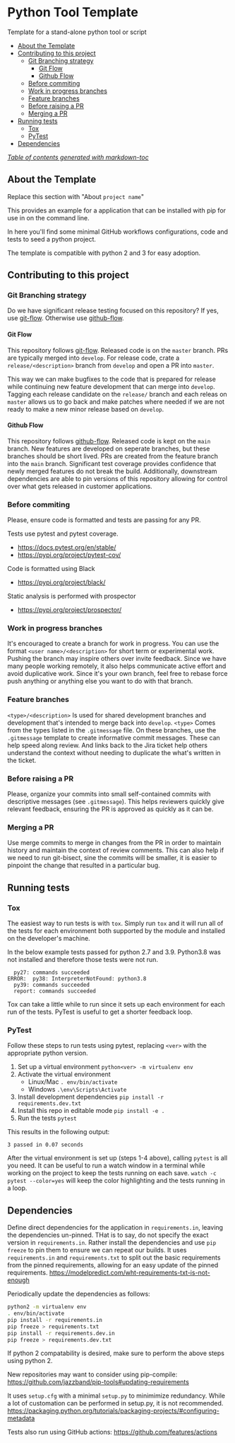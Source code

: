 # Python Tool Template

Template for a stand-alone python tool or script

- [About the Template](#about-the-template)
- [Contributing to this project](#contributing-to-this-project)
  - [Git Branching strategy](#git-branching-strategy)
    - [Git Flow](#git-flow)
    - [Github Flow](#github-flow)
  - [Before commiting](#before-commiting)
  - [Work in progress branches](#work-in-progress-branches)
  - [Feature branches](#feature-branches)
  - [Before raising a PR](#before-raising-a-pr)
  - [Merging a PR](#merging-a-pr)
- [Running tests](#running-tests)
  - [Tox](#tox)
  - [PyTest](#pytest)
- [Dependencies](#dependencies)

[*Table of contents generated with markdown-toc*](https://github.com/jonschlinkert/markdown-toc)

## About the Template

Replace this section with "About `project name`"

This provides an example for a application that can be installed with pip for use in on the command line.

In here you'll find some minimal GitHub workflows configurations, code and tests to seed a python project.

The template is compatible with python 2 and 3 for easy adoption.

## Contributing to this project

### Git Branching strategy

Do we have significant release testing focused on this repository?  If yes, use [git-flow](https://nvie.com/posts/a-successful-git-branching-model/).  Otherwise use [github-flow](https://guides.github.com/introduction/flow/).

#### Git Flow

This repository follows [git-flow](https://nvie.com/posts/a-successful-git-branching-model/).  Released code is on the `master` branch.  PRs are typically merged into `develop`.  For release code, crate a `release/<description>` branch from `develop` and open a PR into `master`.

This way we can make bugfixes to the code that is prepared for release while continuing new feature development that can merge into `develop`.  Tagging each release candidate on the `release/` branch and each releas on `master` allows us to go back and make patches where needed if we are not ready to make a new minor release based on `develop`.

#### Github Flow

This repository follows [github-flow](https://guides.github.com/introduction/flow/).  Released code is kept on the `main` branch.  New features are developed on seperate branches, but these branches should be short lived.  PRs are created from the feature branch into the `main` branch.  Significant test coverage provides confidence that newly merged features do not break the build.  Additionally, downstream dependencies are able to pin versions of this repository allowing for control over what gets released in customer applications.

### Before commiting

Please, ensure code is formatted and tests are passing for any PR.

Tests use pytest and pytest coverage.

- <https://docs.pytest.org/en/stable/>
- <https://pypi.org/project/pytest-cov/>

Code is formatted using Black

- <https://pypi.org/project/black/>

Static analysis is performed with prospector

- <https://pypi.org/project/prospector/>

### Work in progress branches

It's encouraged to create a branch for work in progress.  You can use the format `<user name>/<description>` for short term or experimental work.  Pushing the branch may inspire others over invite feedback.  Since we have many people working remotely, it also helps communicate active effort and avoid duplicative work.  Since it's your own branch, feel free to rebase force push anything or anything else you want to do with that branch.

### Feature branches

`<type>/<description>` Is used for shared development branches and development that's intended to merge back into `develop`.  `<type>` Comes from the types listed in the `.gitmessage` file.  On these branches, use the `.gitmessage` template to create informative commit messages.  These can help speed along review.  And links back to the Jira ticket help others understand the context without needing to duplicate the what's written in the ticket.

### Before raising a PR

Please, organize your commits into small self-contained commits with descriptive messages (see `.gitmessage`).  This helps reviewers quickly give relevant feedback, ensuring the PR is approved as quickly as it can be.

### Merging a PR

Use merge commits to merge in changes from the PR in order to maintain history and maintain the context of review comments.  This can also help if we need to run git-bisect, sine the commits will be smaller, it is easier to pinpoint the change that resulted in a particular bug.

## Running tests

### Tox

The easiest way to run tests is with `tox`.
Simply run `tox` and it will run all of the tests for each environment both supported by the module and installed on the developer's machine.

In the below example tests passed for python 2.7 and 3.9.  Python3.8 was not installed and therefore those tests were not run.

```text
  py27: commands succeeded
ERROR:  py38: InterpreterNotFound: python3.8
  py39: commands succeeded
  report: commands succeeded
```

Tox can take a little while to run since it sets up each environment for each run of the tests.  PyTest is useful to get a shorter feedback loop.

### PyTest

Follow these steps to run tests using pytest, replacing `<ver>` with the appropriate python version.

1. Set up a virtual environment `python<ver> -m virtualenv env`
2. Activate the virtual environment
    - Linux/Mac `. env/bin/activate`
    - Windows `.\env\Scripts\Activate`
3. Install development dependencies `pip install -r requirements.dev.txt`
4. Install this repo in editable mode `pip install -e .`
5. Run the tests `pytest`

This results in the following output:

```text
3 passed in 0.07 seconds
```

After the virtual environment is set up (steps 1-4 above), calling `pytest` is all you need.
It can be useful to run a watch window in a terminal while working on the project to keep the tests running on each save. `watch -c pytest --color=yes` will keep the color highlighting and the tests running in a loop.

## Dependencies

Define direct dependencies for the application in `requirements.in`, leaving the dependencies un-pinned.  THat is to say, do not specify the exact version in `requirements.in`.  Rather install the dependencies and use `pip freeze` to pin them to ensure we can repeat our builds.  It uses `requirements.in` and `requirements.txt` to split out the basic requirements from the pinned requirements, allowing for an easy update of the pinned requirements. <https://modelpredict.com/wht-requirements-txt-is-not-enough>

Periodically update the dependencies as follows:

```bash
python2 -m virtualenv env
. env/bin/activate
pip install -r requirements.in
pip freeze > requirements.txt
pip install -r requirements.dev.in
pip freeze > requirements.dev.txt
```

If python 2 compatability is desired, make sure to perform the above steps using python 2.

New repositories may want to consider using pip-compile: <https://github.com/jazzband/pip-tools#updating-requirements>

It uses `setup.cfg` with a minimal `setup.py` to minimimize redundancy.  While a lot of customation can be performed in setup.py, it is not recommended.
<https://packaging.python.org/tutorials/packaging-projects/#configuring-metadata>

Tests also run using GitHub actions:
<https://github.com/features/actions>
